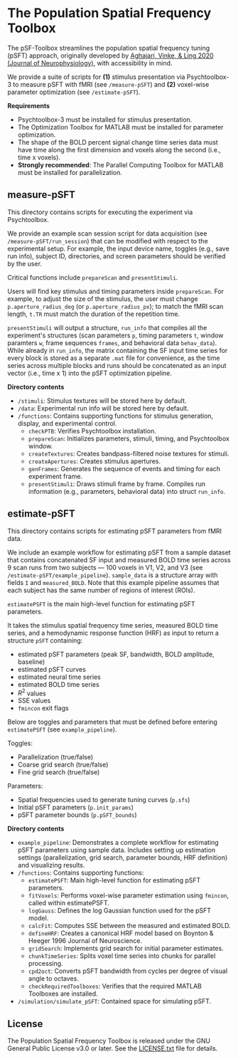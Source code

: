 # The Population Spatial Frequency Toolbox

The pSF-Toolbox streamlines the population spatial frequency tuning (pSFT) approach, originally developed by [Aghajari, Vinke, & Ling 2020 (Journal of Neurophysiology)](https://doi.org/10.1152/jn.00291.2019), with accessibility in mind. 

We provide a suite of scripts for **(1)** stimulus presentation via Psychtoolbox-3 to measure pSFT with fMRI (see `/measure-pSFT`) and **(2)** voxel-wise parameter optimization (see `/estimate-pSFT`). 

**Requirements**
- Psychtoolbox-3 must be installed for stimulus presentation.
- The Optimization Toolbox for MATLAB must be installed for parameter optimization.
- The shape of the BOLD percent signal change time series data must have time along the first dimension and voxels along the second (i.e., time x voxels).
- **Strongly recommended**: The Parallel Computing Toolbox for MATLAB must be installed for parallelization.

 
## measure-pSFT
This directory contains scripts for executing the experiment via Psychtoolbox.

We provide an example scan session script for data acquisition (see `/measure-pSFT/run_session`) that can be modified with respect to the experimental setup. For example, the input device name, toggles (e.g., save run info), subject ID, directories, and screen parameters should be verified by the user.  

Critical functions include `prepareScan` and `presentStimuli`. 

Users will find key stimulus and timing parameters inside `prepareScan`. For example, to adjust the size of the stimulus, the user must change `p.aperture_radius_deg` (or `p.aperture_radius_px`); to match the fMRI scan length, `t.TR` must match the duration of the repetition time. 

`presentStimuli` will output a structure, `run_info` that compiles all the experiment's structures (scan parameters `p`, timing parameters `t`, window paramters `w`, frame sequences `frames`, and behavioral data `behav_data`). While already in `run_info`, the matrix containing the SF input time series for every block is stored as a separate `.mat` file for convenience, as the time series across multiple blocks and runs should be concatenated as an input vector (i.e., time x 1) into the pSFT optimization pipeline.


**Directory contents**
-   `/stimuli`: Stimulus textures will be stored here by default.
-   `/data`: Experimental run info will be stored here by default.
-   `/functions`: Contains supporting functions for stimulus generation, display, and experimental control.
    -   `checkPTB`: Verifies Psychtoolbox installation.
    -   `prepareScan`: Initializes parameters, stimuli, timing, and Psychtoolbox window.
    -   `createTextures`: Creates bandpass-filtered noise textures for stimuli.
    -   `createApertures`: Creates stimulus apertures.
    -   `genFrames`: Generates the sequence of events and timing for each experiment frame.
    -   `presentStimuli`: Draws stimuli frame by frame. Compiles run information (e.g., parameters, behavioral data) into struct `run_info`.


## estimate-pSFT
This directory contains scripts for estimating pSFT parameters from fMRI data.

We include an example workflow for estimating pSFT from a sample dataset that contains concatenated SF input and measured BOLD time series across 9 scan runs from two subjects — 100 voxels in V1, V2, and V3 (see `/estimate-pSFT/example_pipeline`). `sample_data` is a structure array with fields `I` and `measured_BOLD`. Note that this example pipeline assumes that each subject has the same number of regions of interest (ROIs).

`estimatePSFT` is the main high-level function for estimating pSFT parameters. 

It takes the stimulus spatial frequency time series, measured BOLD time series, and a hemodynamic response function (HRF) as input to return a structure `pSFT` containing:
- estimated pSFT parameters (peak SF, bandwidth, BOLD amplitude, baseline)
- estimated pSFT curves
- estimated neural time series
- estimated BOLD time series
- $R^2$ values
- SSE values
- `fmincon` exit flags

Below are toggles and parameters that must be defined before entering `estimatePSFT` (see `example_pipeline`).

Toggles:
- Parallelization (true/false)
- Coarse grid search (true/false)
- Fine grid search (true/false)

Parameters:
- Spatial frequencies used to generate tuning curves (`p.sfs`)
- Initial pSFT parameters (`p.init_params`)
- pSFT parameter bounds (`p.pSFT_bounds`)


**Directory contents**
-   `example_pipeline`: Demonstrates a complete workflow for estimating pSFT parameters using sample data. Includes setting up estimation settings (parallelization, grid search, parameter bounds, HRF definition) and visualizing results.
-   `/functions`: Contains supporting functions:
    -   `estimatePSFT`: Main high-level function for estimating pSFT parameters.
    -   `fitVoxels`: Performs voxel-wise parameter estimation using `fmincon`, called within estimatePSFT.
    -   `logGauss`: Defines the log Gaussian function used for the pSFT model.
    -   `calcFit`: Computes SSE between the measured and estimated BOLD.
    -   `defineHRF`: Creates a canonical HRF model based on Boynton & Heeger 1996 Journal of Neuroscience.
    -   `gridSearch`: Implements grid search for initial parameter estimates.
    -   `chunkTimeSeries`: Splits voxel time series into chunks for parallel processing.
    -   `cpd2oct`: Converts pSFT bandwidth from cycles per degree of visual angle to octaves.
    -   `checkRequiredToolboxes`: Verifies that the required MATLAB Toolboxes are installed.
-   `/simulation/simulate_pSFT`: Contained space for simulating pSFT.


## License

The Population Spatial Frequency Toolbox is released under the GNU General Public License v3.0 or later. See the [LICENSE.txt](LICENSE.txt) file for details.



